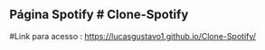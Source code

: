 ## Página Spotify #   C l o n e - S p o t i f y 
 
 

#Link para acesso : https://lucasgustavo1.github.io/Clone-Spotify/
